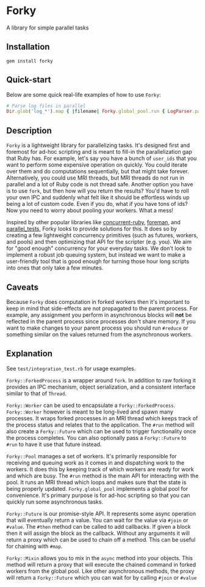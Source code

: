 # Forky

A library for simple parallel tasks

## Installation

```
gem install forky
```

## Quick-start

Below are some quick real-life examples of how to use `Forky`:

```rb
# Parse log files in parallel
Dir.glob('log_*').map { |filename| Forky.global_pool.run { LogParser.parse(filename) }}.map(&:value)
```

## Description

`Forky` is a lightweight library for parallelizing tasks. It's designed first and foremost
for ad-hoc scripting and is meant to fill-in the parallelization gap that Ruby has.
For example, let's say you have a bunch of `user_ids` that you want to perform
some expensive operation on quickly. You could iterate over them and do computations
sequentially, but that might take forever. Alternatively, you could use MRI threads,
but MRI threads do not run in parallel and a lot of Ruby code is not thread safe.
Another option you have is to use `fork`, but then how will you return the results?
You'd have to roll your own IPC and suddenly what felt like it should be effortless
winds up being a lot of custom code. Even if you do, what if you have tons of ids?
Now you need to worry about pooling your workers. What a mess!

Inspired by other popular libraries like [concurrent-ruby](https://github.com/ruby-concurrency/concurrent-ruby),
[foreman](https://github.com/ddollar/foreman), and [parallel_tests](https://github.com/grosser/parallel_tests),
Forky looks to provide solutions for this. It does so by creating a few lightweight
concurrency primitives (such as futures, workers, and pools) and then optimizing that
API for the scripter (e.g. you). We aim for "good enough" concurrency for your everyday tasks.
We don't look to implement a robust job queuing system, but instead we want to make a
user-friendly tool that is good enough for turning those hour long scripts into ones
that only take a few minutes.

## Caveats

Because `Forky` does computation in forked workers then it's important to keep in mind
that side-effects are not propagated to the parent process. For example, any assignment
you perform in asynchronous blocks will **not** be reflected in the parent process since
processes don't share memory. If you want to make changes to your parent process you
should run `#reduce` or something similar on the values returned from the asynchronous workers.

## Explanation

See `test/integration_test.rb` for usage examples.

`Forky::ForkedProcess` is a wrapper around `fork`. In addition to raw forking it provides
an IPC mechanism, object serialization, and a consistent interface similar to that of `Thread`.

`Forky::Worker` can be used to encapsulate a `Forky::ForkedProcess`.
`Forky::Worker` however is meant to be long-lived and spawn many processes.
It wraps forked processes in an MRI thread which keeps track of the process status
and relates that to the application. The `#run` method will also create a `Forky::Future`
which can be used to trigger functionality once the process completes.
You can also optionally pass a `Forky::Future` to `#run` to have it use that future instead.

`Forky::Pool` manages a set of workers. It's primarily responsible for receiving and queuing
work as it comes in and dispatching work to the workers. It does this by keeping track of which
workers are ready for work and which are busy. The `#run` method is the main API for interacting
with the pool. It runs an MRI thread which loops and makes sure
that the state is being properly updated. `Forky.global_pool` implements a global pool for convenience.
It's primary purpose is for ad-hoc scripting so that you can quickly run some asynchronous tasks.

`Forky::Future` is our promise-style API. It represents some async operation that will
eventually return a value. You can wait for the value via `#join` or `#value`.
The `#then` method can be called to add callbacks.
If given a block then it will assign the block as the callback.
Without any arguments it will return a proxy which can be used to chain off a method.
This can be useful for chaining with `#map`.

`Forky::Mixin` allows you to mix in the `async` method into your objects.
This method will return a proxy that will execute the chained command in forked
workers from the global pool.
Like other asynchronous methods, the proxy will return a `Forky::Future` which
you can wait for by calling `#join` or `#value`
